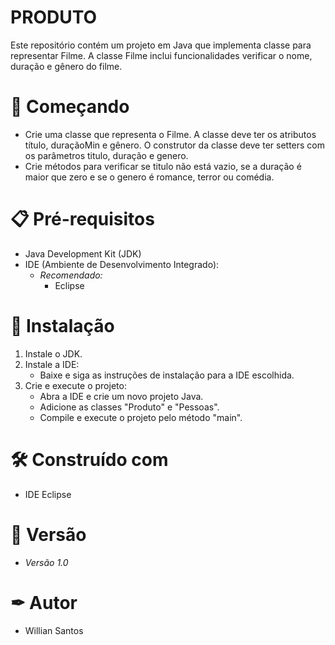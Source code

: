 # PRODUTO

Este repositório contém um projeto em Java que implementa classe para representar Filme. A classe Filme inclui funcionalidades verificar o nome, duração e gênero do filme.

# 🚀 Começando

- Crie uma classe que representa o Filme. A classe deve ter os atributos título, duraçãoMin e gênero. O construtor da classe deve ter setters com os parâmetros titulo, duração e genero.
- Crie métodos para verificar se titulo não está vazio, se a duração é maior que zero e se o genero é romance, terror ou comédia.

# 📋 Pré-requisitos

- Java Development Kit (JDK)
- IDE (Ambiente de Desenvolvimento Integrado):
  - *Recomendado:*
    - Eclipse

# 🔧 Instalação

1. Instale o JDK.
2. Instale a IDE:
   - Baixe e siga as instruções de instalação para a IDE escolhida.
3. Crie e execute o projeto:
   - Abra a IDE e crie um novo projeto Java.
   - Adicione as classes "Produto" e "Pessoas".
   - Compile e execute o projeto pelo método "main".

# 🛠 Construído com 

- IDE Eclipse

# 📌 Versão

- *Versão 1.0*

# ✒ Autor

- Willian Santos
